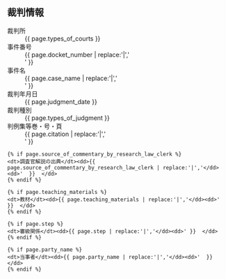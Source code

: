 ## 裁判情報

<nav class="notice">
	<dl>
	<dt>裁判所</dt><dd>{{ page.types_of_courts }} </dd>
	<dt>事件番号</dt><dd>{{ page.docket_number | replace:'|','</dd><dd>' }}  </dd>
	<dt>事件名</dt><dd>{{ page.case_name | replace:'|','</dd><dd>' }}  </dd>
	<dt>裁判年月日</dt><dd>{{ page.judgment_date }}  </dd>
	<dt>裁判種別</dt><dd>{{ page.types_of_judgment }}  </dd>
	<dt>判例集等巻・号・頁</dt><dd>{{ page.citation | replace:'|','</dd><dd>' }}  </dd>
	
	{% if page.source_of_commentary_by_research_law_clerk %}
	<dt>調査官解説の出典</dt><dd>{{ page.source_of_commentary_by_research_law_clerk | replace:'|','</dd><dd>'  }}  </dd>
	{% endif %}
	
	{% if page.teaching_materials %}
	<dt>教材</dt><dd>{{ page.teaching_materials | replace:'|','</dd><dd>' }}  </dd>
	{% endif %}
	
	{% if page.step %}
	<dt>審級関係</dt><dd>{{ page.step | replace:'|','</dd><dd>' }}  </dd>
	{% endif %}
	
	{% if page.party_name %}
	<dt>当事者</dt><dd>{{ page.party_name | replace:'|','</dd><dd>'  }}  </dd>
	{% endif %}
</dl>
</nav>
